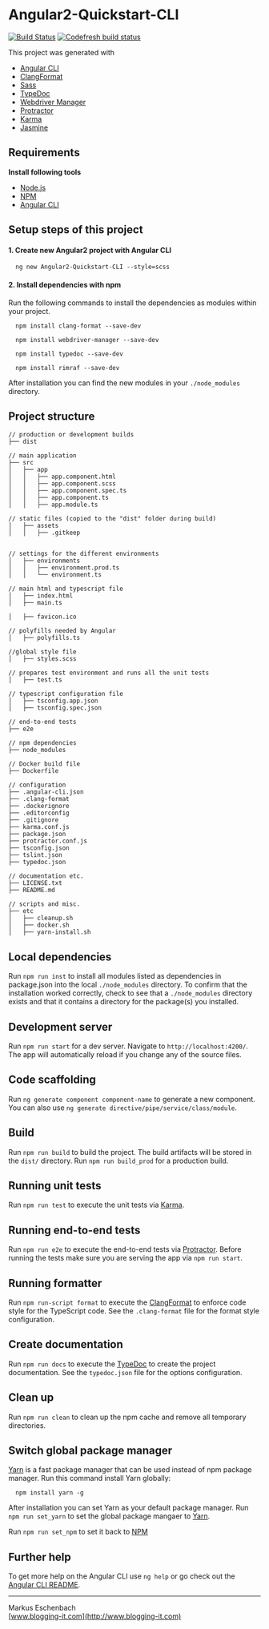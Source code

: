 #  Angular2-Quickstart-CLI

[![Build Status](https://travis-matrix-badges.herokuapp.com/repos/mesche/angular-collection/branches/master/1)](https://travis-ci.org/mesche/angular-collection)
[![Codefresh build status]( https://g.codefresh.io/api/badges/build?repoOwner=mesche&repoName=angular-collection&branch=master&pipelineName=Angular2-Quickstart-CLI&accountName=esche&type=cf-1)]( https://g.codefresh.io/repositories/mesche/angular-collection/builds?filter=trigger:build;branch:master;service:58fee4e296d5c60100015f35~Angular2-Quickstart-CLI)


This project was generated with 

- [Angular CLI](https://github.com/angular/angular-cli)
- [ClangFormat](https://github.com/angular/clang-format)
- [Sass](http://www.sass-lang.com)
- [TypeDoc](http://www.typedoc.org)
- [Webdriver Manager](https://github.com/angular/webdriver-manager)
- [Protractor](http://www.protractortest.org)
- [Karma](http://karma-runner.github.io)
- [Jasmine](https://jasmine.github.io)

## Requirements

 **Install following tools**

- [Node.js](https://nodejs.org)
- [NPM](https://www.npmjs.com)
- [Angular CLI](https://github.com/angular/angular-cli)


## Setup steps of this project

#### 1. Create new Angular2 project with Angular CLI

      ng new Angular2-Quickstart-CLI --style=scss


#### 2. Install dependencies with npm

Run the following commands to install the dependencies as modules within your project.

      npm install clang-format --save-dev

      npm install webdriver-manager --save-dev

      npm install typedoc --save-dev

      npm install rimraf --save-dev

After installation you can find the new modules in your `./node_modules` directory.

## Project structure

```
// production or development builds
├── dist  

// main application
├── src
│   ├── app
│   │   ├── app.component.html
│   │   ├── app.component.scss
│   │   ├── app.component.spec.ts
│   │   ├── app.component.ts
│   │   ├── app.module.ts

// static files (copied to the "dist" folder during build)
│   ├── assets
│   │   ├── .gitkeep


// settings for the different environments
│   ├── environments
│   │   ├── environment.prod.ts
│   │   └── environment.ts

// main html and typescript file
│   ├── index.html
│   ├── main.ts

│   ├── favicon.ico

// polyfills needed by Angular
│   ├── polyfills.ts

//global style file
│   ├── styles.scss

// prepares test environment and runs all the unit tests
│   ├── test.ts

// typescript configuration file
│   ├── tsconfig.app.json
│   ├── tsconfig.spec.json

// end-to-end tests
├── e2e

// npm dependencies
├── node_modules

// Docker build file
├── Dockerfile

// configuration
├── .angular-cli.json
├── .clang-format
├── .dockerignore
├── .editorconfig
├── .gitignore
├── karma.conf.js
├── package.json
├── protractor.conf.js
├── tsconfig.json
├── tslint.json
├── typedoc.json

// documentation etc.
├── LICENSE.txt
├── README.md

// scripts and misc.
├── etc
│   ├── cleanup.sh
│   ├── docker.sh
│   ├── yarn-install.sh
```

## Local dependencies

Run `npm run inst` to install all modules listed as dependencies in package.json into the local `./node_modules` directory.
To confirm that the installation worked correctly, check to see that a `./node_modules` directory exists and that it contains a directory for the package(s) you installed.

## Development server
Run `npm run start` for a dev server. Navigate to `http://localhost:4200/`. The app will automatically reload if you change any of the source files.

## Code scaffolding

Run `ng generate component component-name` to generate a new component. You can also use `ng generate directive/pipe/service/class/module`.

## Build

Run `npm run build` to build the project. The build artifacts will be stored in the `dist/` directory.
Run `npm run build_prod` for a production build.

## Running unit tests

Run `npm run test` to execute the unit tests via [Karma](https://karma-runner.github.io).

## Running end-to-end tests

Run `npm run e2e` to execute the end-to-end tests via [Protractor](http://www.protractortest.org/).
Before running the tests make sure you are serving the app via `npm run start`.

## Running formatter

Run `npm run-script format` to execute the [ClangFormat](https://clang.llvm.org/docs/ClangFormat.html) to enforce code style for the TypeScript code.
See the `.clang-format` file for the format style configuration.

## Create documentation

Run `npm run docs` to execute the [TypeDoc](http://www.typedoc.org) to create the project documentation.
See the `typedoc.json` file for the options configuration.

## Clean up

Run `npm run clean` to clean up the npm cache and remove all temporary directories.

## Switch global package manager

[Yarn](https://www.yarnpkg.com) is a fast package manager that can be used instead of npm package manager. 
Run this command install Yarn globally:

      npm install yarn -g

After installation you can set Yarn as your default package manager.
Run `npm run set_yarn` to set the global package mangaer to [Yarn](https://www.yarnpkg.com).

Run `npm run set_npm` to set it back to [NPM](https://www.npmjs.com)

## Further help

To get more help on the Angular CLI use `ng help` or go check out the [Angular CLI README](https://github.com/angular/angular-cli/blob/master/README.md).

----------------------------------
Markus Eschenbach  
[www.blogging-it.com](http://www.blogging-it.com)
